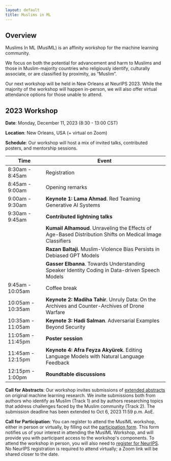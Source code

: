 ```yaml
---
layout: default
title: Muslims in ML
---
```


<!-- Click here to view the stream, and to join the chat: [https://neurips.cc/virtual/2020/protected/affinity_workshop_19591.html](https://neurips.cc/virtual/2020/protected/affinity_workshop_19591.html) -->

## Overview

Muslims In ML (MusIML) is an affinity workshop for the machine learning community. 

We focus on both the potential for advancement and harm to Muslims and those in Muslim-majority countries who religiously identify, culturally associate, or are classified by proximity, as “Muslim”.

Our next workshop will be held in New Orleans at NeurIPS 2023. While the majority of the workshop will happen in-person, we will also offer virtual attendance options for those unable to attend.

## 2023 Workshop

**Date**: Monday, December 11, 2023 (8:30 - 13:00 CST)

**Location**: New Orleans, USA (+ virtual on Zoom)

**Schedule**: Our workshop will host a mix of invited talks, contributed posters, and mentorship sessions. 

| Time               | Event                        |
| ------------------ | ---------------------------- |
|  8:30am -  8:45am  | Registration                 |
|  8:45am -  9:00am  | Opening remarks              |
|  9:00am -  9:30am  | **Keynote 1: Lama Ahmad**. Red Teaming Generative AI Systems |
|  9:30am -  9:45am  | **Contributed lightning talks**  |
|    | **Kumail Alhamoud**. Unraveling the Effects of Age-Based Distribution Shifts on Medical Image Classifiers  |
|    | **Razan Baltaji**. Muslim-Violence Bias Persists in Debiased GPT Models |
|     | **Gasser Elbanna**. Towards Understanding Speaker Identity Coding in Data-driven Speech Models  |
|  9:45am - 10:05am  | Coffee break                 |
| 10:05am - 10:35am  | **Keynote 2: Madiha Tahir**. Unruly Data: On the Archives and Counter-Archives of Drone Warfare |
| 10:35am - 11:05am  | **Keynote 3: Hadi Salman**. Adversarial Examples Beyond Security |
| 11:05am - 11:45pm  | **Poster session**               | 
| 11:45am - 12:15pm  | **Keynote 4: Afra Feyza Akyürek**. Editing Language Models with Natural Language Feedback |
| 12:15pm -  1:00pm  | **Roundtable discussions**       | 

**Call for Abstracts**: Our workshop invites submissions of [extended abstracts](cfp/index.md) on original machine learning research. We invite submissions both from authors who identify as Muslim (Track 1) and by authors researching topics that address challenges faced by the Muslim community (Track 2). The submission deadline has been extended to Oct 6, 2023 11:59 p.m. AoE.

**Call for Participation**: You can register to attend the MusIML workshop, either in person or virtually, by filling out the [participation form](https://forms.gle/hKXBgAUokUhmhRzh8). This form notifies us of your interest in attending the MusIML Workshop, and will provide you with participant access to the workshop's components. To attend the workshop in person, you will also need to [register for NeurIPS](https://nips.cc/Register/view-registration). No NeurIPS registration is required to attend virtually; a Zoom link will be shared closer to the date.

<!-- The workshop will run on Tuesday, December 8, 2020 from 10:30AM - 1:30PM EST.  -->

<!-- We will feature a combination of pre-recorded and live talks, followed by a panel discussion with authors on the intersection of policy, technology, and Muslim communities.  -->
